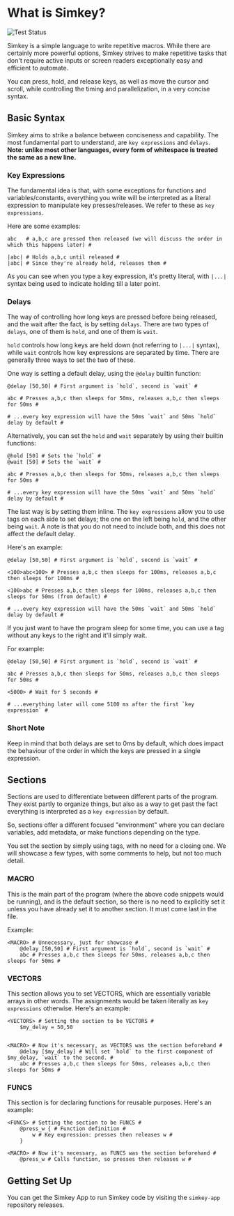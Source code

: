 # What is Simkey?
![Test Status](https://img.shields.io/badge/Tests-Passed-brightgreen)

Simkey is a simple language to write repetitive macros. While there are certainly more powerful options, Simkey strives to make repetitive tasks that don't require active inputs or screen readers exceptionally easy and efficient to automate. 

You can press, hold, and release keys, as well as move the cursor and scroll, while controlling the timing and parallelization, in a very concise syntax.

## Basic Syntax

Simkey aims to strike a balance between conciseness and capability. The most fundamental part to understand, are `key expressions` and `delays`.  **Note: unlike most other languages, every form of whitespace is treated the same as a new line.**

### Key Expressions

The fundamental idea is that, with some exceptions for functions and variables/constants, everything you write will be interpreted as a literal expression to manipulate key presses/releases. We refer to these as `key expressions`.

Here are some examples:

```simkey
abc   # a,b,c are pressed then released (we will discuss the order in which this happens later) #

|abc| # Holds a,b,c until released #
|abc| # Since they're already held, releases them #
```

As you can see when you type a key expression, it's pretty literal, with `|...|` syntax being used to indicate holding till a later point.

### Delays

The way of controlling how long keys are pressed before being released, and the wait after the fact, is by setting `delays`. There are two types of `delays`, one of them is `hold`, and one of them is `wait`.

`hold` controls how long keys are held down (not referring to `|...|` syntax), while `wait` controls how key expressions are separated by time. There are generally three ways to set the two of these.

One way is setting a default delay, using the `@delay` builtin function:

```simkey
@delay [50,50] # First argument is `hold`, second is `wait` #

abc # Presses a,b,c then sleeps for 50ms, releases a,b,c then sleeps for 50ms #

# ...every key expression will have the 50ms `wait` and 50ms `hold` delay by default #
```

Alternatively, you can set the `hold` and `wait` separately by using their builtin functions:

```simkey
@hold [50] # Sets the `hold` #
@wait [50] # Sets the `wait` #

abc # Presses a,b,c then sleeps for 50ms, releases a,b,c then sleeps for 50ms #

# ...every key expression will have the 50ms `wait` and 50ms `hold` delay by default #
```

The last way is by setting them inline. The `key expressions` allow you to use tags on each side to set delays; the one on the left being `hold`, and the other being `wait`. A note is that you do not need to include both, and this does not affect the default delay.

Here's an example:

```simkey
@delay [50,50] # First argument is `hold`, second is `wait` #

<100>abc<100> # Presses a,b,c then sleeps for 100ms, releases a,b,c then sleeps for 100ms #

<100>abc # Presses a,b,c then sleeps for 100ms, releases a,b,c then sleeps for 50ms (from default) #

# ...every key expression will have the 50ms `wait` and 50ms `hold` delay by default #
```

If you just want to have the program sleep for some time, you can use a tag without any keys to the right and it'll simply wait.

For example:

```simkey
@delay [50,50] # First argument is `hold`, second is `wait` #

abc # Presses a,b,c then sleeps for 50ms, releases a,b,c then sleeps for 50ms #

<5000> # Wait for 5 seconds #

# ...everything later will come 5100 ms after the first `key expression` #
```

### Short Note

Keep in mind that both delays are set to 0ms by default, which does impact the behaviour of the order in which the keys are pressed in a single expression.

## Sections

Sections are used to differentiate between different parts of the program. They exist partly to organize things, but also as a way to get past the fact everything is interpreted as a `key expression` by default. 

So, sections offer a different focused "environment" where you can declare variables, add metadata, or make functions depending on the type.

You set the section by simply using tags, with no need for a closing one. We will showcase a few types, with some comments to help, but not too much detail.

### MACRO

This is the main part of the program (where the above code snippets would be running), and is the default section, so there is no need to explicitly set it unless you have already set it to another section. It must come last in the file.

Example:

```simkey
<MACRO> # Unnecessary, just for showcase #
    @delay [50,50] # First argument is `hold`, second is `wait` #
    abc # Presses a,b,c then sleeps for 50ms, releases a,b,c then sleeps for 50ms #
```

### VECTORS

This section allows you to set VECTORS, which are essentially variable arrays in other words. The assignments would be taken literally as `key expressions` otherwise. Here's an example:

```simkey
<VECTORS> # Setting the section to be VECTORS #
    $my_delay = 50,50


<MACRO> # Now it's necessary, as VECTORS was the section beforehand #
    @delay [$my_delay] # Will set `hold` to the first component of $my_delay, `wait` to the second. #
    abc # Presses a,b,c then sleeps for 50ms, releases a,b,c then sleeps for 50ms #
```

### FUNCS

This section is for declaring functions for reusable purposes. Here's an example:

```simkey
<FUNCS> # Setting the section to be FUNCS #
    @press_w { # Function definition #
        w # Key expression: presses then releases w #
    }

<MACRO> # Now it's necessary, as FUNCS was the section beforehand #
    @press_w # Calls function, so presses then releases w #
```

## Getting Set Up

You can get the Simkey App to run Simkey code by visiting the `simkey-app` repository releases.